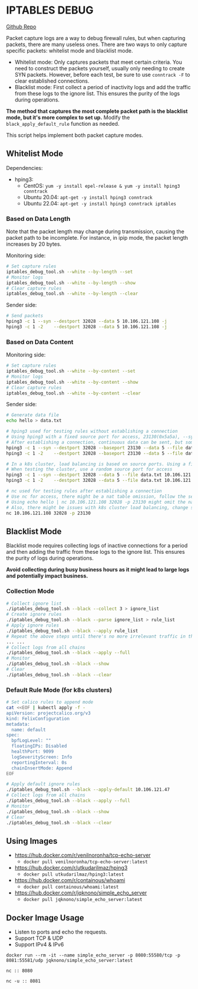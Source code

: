 # IPTABLES DEBUG

[Github Repo](https://github.com/jqknono/iptables_debug_tool)

Packet capture logs are a way to debug firewall rules, but when capturing packets, there are many useless ones. There are two ways to only capture specific packets: whitelist mode and blacklist mode.

- Whitelist mode: Only captures packets that meet certain criteria. You need to construct the packets yourself, usually only needing to create SYN packets. However, before each test, be sure to use `conntrack -F` to clear established connections.
- Blacklist mode: First collect a period of inactivity logs and add the traffic from these logs to the ignore list. This ensures the purity of the logs during operations.

**The method that captures the most complete packet path is the blacklist mode, but it's more complex to set up.** Modify the `black_apply_default_rule` function as needed.

This script helps implement both packet capture modes.

## Whitelist Mode

Dependencies:

- hping3:
  - CentOS: `yum -y install epel-release & yum -y install hping3 conntrack`
  - Ubuntu 20.04: `apt-get -y install hping3 conntrack`
  - Ubuntu 22.04: `apt-get -y install hping3 conntrack iptables`

### Based on Data Length

Note that the packet length may change during transmission, causing the packet path to be incomplete. For instance, in ipip mode, the packet length increases by 20 bytes.

Monitoring side:

```bash
# Set capture rules
iptables_debug_tool.sh --white --by-length --set
# Monitor logs
iptables_debug_tool.sh --white --by-length --show
# Clear capture rules
iptables_debug_tool.sh --white --by-length --clear
```

Sender side:

```bash
# Send packets
hping3 -c 1 --syn --destport 32028 --data 5 10.106.121.108 -j
hping3 -c 1 -2    --destport 32028 --data 5 10.106.121.108 -j
```

### Based on Data Content

Monitoring side:

```bash
# Set capture rules
iptables_debug_tool.sh --white --by-content --set
# Monitor logs
iptables_debug_tool.sh --white --by-content --show
# Clear capture rules
iptables_debug_tool.sh --white --by-content --clear
```

Sender side:

```bash
# Generate data file
echo hello > data.txt

# hping3 used for testing rules without establishing a connection
# Using hping3 with a fixed source port for access, 23130(0x5a5a), --syn for SYN packets, --data for data length, --file for data file
# After establishing a connection, continuous data can be sent, but some logs may not be triggered again
hping3 -c 1 --syn --destport 32028 --baseport 23130 --data 5 --file data.txt 10.106.121.108 -j
hping3 -c 1 -2    --destport 32028 --baseport 23130 --data 5 --file data.txt 10.106.121.108 -j

# In a k8s cluster, load balancing is based on source ports. Using a fixed source port will always access the same pod
# When testing the cluster, use a random source port for access
hping3 -c 1 --syn --destport 32028 --data 5 --file data.txt 10.106.121.108 -j
hping3 -c 1 -2    --destport 32028 --data 5 --file data.txt 10.106.121.108 -j

# nc used for testing rules after establishing a connection
# Use nc for access, there might be a nat table omission, follow the sequence: 1. Start nc, 2. Clear connTRACE, 3. Start logging
# Using echo hello | nc 10.106.121.108 32028 -p 23130 might omit the nat table logs
# Also, there might be issues with k8s cluster load balancing, change source ports as needed
nc 10.106.121.108 32028 -p 23130
```

## Blacklist Mode

Blacklist mode requires collecting logs of inactive connections for a period and then adding the traffic from these logs to the ignore list. This ensures the purity of logs during operations.

**Avoid collecting during busy business hours as it might lead to large logs and potentially impact business.**

### Collection Mode

```bash
# Collect ignore list
./iptables_debug_tool.sh --black --collect 3 > ignore_list
# Create ignore rules
./iptables_debug_tool.sh --black --parse ignore_list > rule_list
# Apply ignore rules
./iptables_debug_tool.sh --black --apply rule_list
# Repeat the above steps until there's no more irrelevant traffic in the logs
... ...
# Collect logs from all chains
./iptables_debug_tool.sh --black --apply --full
# Monitor
./iptables_debug_tool.sh --black --show
# Clear
./iptables_debug_tool.sh --black --clear
```

### Default Rule Mode (for k8s clusters)

```bash
# Set calico rules to append mode
cat <<EOF | kubectl apply -f -
apiVersion: projectcalico.org/v3
kind: FelixConfiguration
metadata:
  name: default
spec:
  bpfLogLevel: ""
  floatingIPs: Disabled
  healthPort: 9099
  logSeverityScreen: Info
  reportingInterval: 0s
  chainInsertMode: Append
EOF
```

```bash
# Apply default ignore rules
./iptables_debug_tool.sh --black --apply-default 10.106.121.47
# Collect logs from all chains
./iptables_debug_tool.sh --black --apply --full
# Monitor
./iptables_debug_tool.sh --black --show
# Clear
./iptables_debug_tool.sh --black --clear
```

## Using Images

- https://hub.docker.com/r/venilnoronha/tcp-echo-server
  - `docker pull venilnoronha/tcp-echo-server:latest`
- https://hub.docker.com/r/utkudarilmaz/hping3
  - `docker pull utkudarilmaz/hping3:latest`
- https://hub.docker.com/r/containous/whoami
  - `docker pull containous/whoami:latest`
- https://hub.docker.com/r/jqknono/simple_echo_server
  - `docker pull jqknono/simple_echo_server:latest`

## Docker Image Usage

- Listen to ports and echo the requests.
- Support TCP & UDP
- Support IPv4 & IPv6

`docker run --rm -it --name simple_echo_server -p 8080:55580/tcp -p 8081:55581/udp jqknono/simple_echo_server:latest`

`nc :: 8080`

`nc -u :: 8081`
